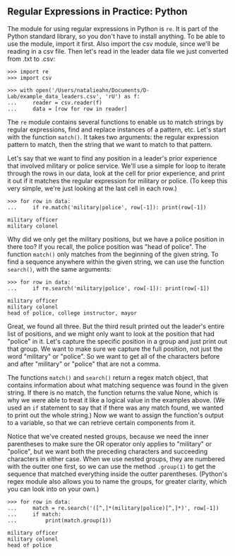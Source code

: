 ## Regular Expressions in Practice: Python

The module for using regular expressions in Python is `re`. It is part of the Python standard library, so you don't have to install 
anything. To be able to use the module, import it first. Also import the csv module, since we'll be reading in a csv file. Then
let's read in the leader data file we just converted from .txt to .csv:

~~~ {.input}
>>> import re
>>> import csv

>>> with open('/Users/natalieahn/Documents/D-Lab/example_data_leaders.csv', 'rU') as f:
...     reader = csv.reader(f)
...     data = [row for row in reader]

~~~

The `re` module contains several functions to enable us to match strings by regular expressions, find and replace instances
of a pattern, etc. Let's start with the function `match()`. It takes two arguments: the regular expression pattern to match,
then the string that we want to match to that pattern.

Let's say that we want to find any position in a leader's prior experience that involved military or police service. We'll use
a simple for loop to iterate through the rows in our data, look at the cell for prior experience, and print it out if it matches
the regular expression for military or police. (To keep this very simple, we're just looking at the last cell in each row.)

~~~ {.input}
>>> for row in data:
...     if re.match('military|police', row[-1]): print(row[-1])

~~~
~~~ {.output}
military officer
military colonel
~~~

Why did we only get the military positions, but we have a police position in there too? If you recall, the police
position was "head of police". The function `match()` only matches from the beginning of the given string. To find
a sequence anywhere within the given string, we can use the function `search()`, with the same arguments:

~~~ {.input}
>>> for row in data:
...     if re.search('military|police', row[-1]): print(row[-1])

~~~
~~~ {.output}
military officer
military colonel
head of police, college instructor, mayor
~~~

Great, we found all three. But the third result printed out the leader's entire list of positions, and we might only want
to look at the position that had "police" in it. Let's capture the specific position in a group and just print out that
group. We want to make sure we capture the full position, not just the word "military" or "police". So we want to get all of
the characters before and after "military" or "police" that are not a comma.

The functions `match()` and `search()` return a regex match object, that contains information about what matching sequence
was found in the given string. If there is no match, the function returns the value None, which is why we were able to treat
it like a logical value in the examples above. (We used an `if` statement to say that if there was any match found, we
wanted to print out the whole string.) Now we want to assign the function's output to a variable, so that we can retrieve
certain components from it.

Notice that we've created nested groups, because we need the inner parentheses to make sure the OR operator only applies
to "military" or "police", but we want both the preceding characters and succeeding characters in either case. When we
use nested groups, they are numbered with the outter one first, so we can use the method `.group(1)` to get the sequence
that matched everything inside the outter parentheses. (Python's regex module also allows you to name the groups, for
greater clarity, which you can look into on your own.)

~~~ {.input}
>>> for row in data:
...     match = re.search('([^,]*(military|police)[^,]*)', row[-1])
...     if match:
...         print(match.group(1))

~~~
~~~ {.output}
military officer
military colonel
head of police
~~~
